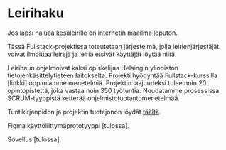 # Leirihaku

Jos lapsi haluaa kesäleirille on internetin maailma loputon. 

Tässä Fullstack-projektissa toteutetaan järjestelmä, jolla leirienjärjestäjät voivat ilmoittaa leirejä ja leiriä etsivät käyttäjät löytää niitä.

Leirihaun ohjelmoivat kaksi opiskelijaa Helsingin yliopiston tietojenkäsittelytieteen laitokselta. Projekti hyödyntää Fullstack-kurssilla [linkki] oppimiamme menetelmiä. Projektin laajuudeksi tulee noin 20 opintopistettä, joka vastaa noin 350 työtuntia. Noudatamme prosessissa SCRUM-tyyppistä ketterää ohjelmistotuotantomenetelmää. 

Tuntikirjanpidon ja projektin tuotejonon löydät [täältä](https://docs.google.com/spreadsheets/d/1cgG0kSbC35cFC9s0xIjHyawM3AdnQn8WxQz6qP2-xTI/edit?usp=sharing).

Figma käyttöliittymäprototyyppi [tulossa].

Sovellus [tulossa].




